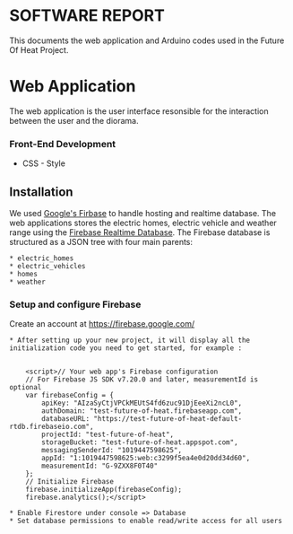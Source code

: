 # SOFTWARE REPORT

This documents the web application and Arduino codes used in the Future Of Heat Project.

# Web Application

The web application is the user interface resonsible for the interaction between the user and the diorama.

### Front-End Development

* CSS - Style

## Installation

 We used [Google's Firbase](https://firebase.google.com) to handle hosting and realtime database. The web applications stores the electric homes, electric vehicle and weather range
using the [Firebase Realtime Database](https://firebase.google.com/products/realtime-database). The Firebase database is structured as a JSON tree with four main parents:

    * electric_homes
    * electric_vehicles
    * homes
    * weather


### Setup and configure Firebase
Create an account at https://firebase.google.com/

    * After setting up your new project, it will display all the initialization code you need to get started, for example :

        
        <script>// Your web app's Firebase configuration
        // For Firebase JS SDK v7.20.0 and later, measurementId is optional
        var firebaseConfig = {
            apiKey: "AIzaSyCtjVPCkMEUtS4fd6zuc91DjEeeXi2ncL0",
            authDomain: "test-future-of-heat.firebaseapp.com",
            databaseURL: "https://test-future-of-heat-default-rtdb.firebaseio.com",
            projectId: "test-future-of-heat",
            storageBucket: "test-future-of-heat.appspot.com",
            messagingSenderId: "1019447598625",
            appId: "1:1019447598625:web:c3299f5ea4e0d20dd34d60",
            measurementId: "G-9ZXX8F0T40"
        };
        // Initialize Firebase
        firebase.initializeApp(firebaseConfig);
        firebase.analytics();</script>

    * Enable Firestore under console => Database
    * Set database permissions to enable read/write access for all users

